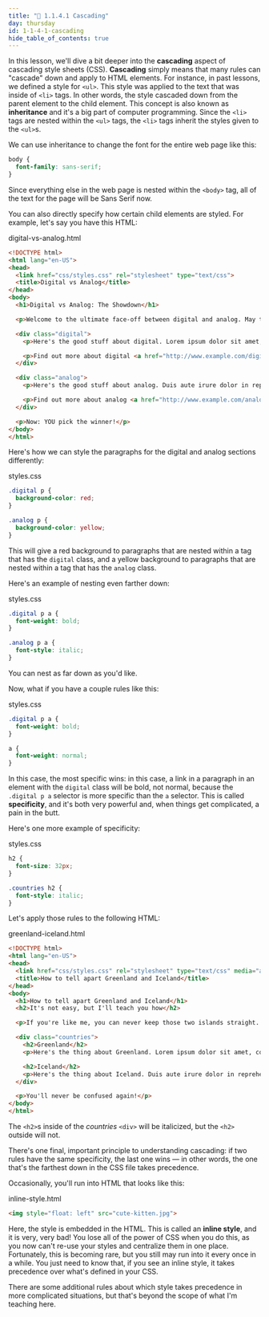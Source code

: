 ```yaml
---
title: "📓 1.1.4.1 Cascading"
day: thursday
id: 1-1-4-1-cascading
hide_table_of_contents: true
---
```


In this lesson, we'll dive a bit deeper into the **cascading** aspect of cascading style sheets (CSS). **Cascading** simply means that many rules can "cascade" down and apply to HTML elements. For instance, in past lessons, we defined a style for `<ul>`. This style was applied to the text that was inside of `<li>` tags. In other words, the style cascaded down from the parent element to the child element. This concept is also known as **inheritance** and it's a big part of computer programming. Since the `<li>` tags are nested within the `<ul>` tags, the `<li>` tags inherit the styles given to the `<ul>`s.

We can use inheritance to change the font for the entire web page like this:

```css
body {
  font-family: sans-serif;
}
```

Since everything else in the web page is nested within the `<body>` tag, all of the text for the page will be Sans Serif now.

You can also directly specify how certain child elements are styled. For example, let's say you have this HTML:

<div class="filename">digital-vs-analog.html</div>

```html
<!DOCTYPE html>
<html lang="en-US">
<head>
  <link href="css/styles.css" rel="stylesheet" type="text/css">
  <title>Digital vs Analog</title>
</head>
<body>
  <h1>Digital vs Analog: The Showdown</h1>

  <p>Welcome to the ultimate face-off between digital and analog. May the best one win!</p>

  <div class="digital">
    <p>Here's the good stuff about digital. Lorem ipsum dolor sit amet, consectetur adipisicing elit, sed do eiusmod tempor incididunt ut labore et dolore magna aliqua. Ut enim ad minim veniam, quis nostrud exercitation ullamco laboris nisi ut aliquip ex ea commodo consequat.</p>

    <p>Find out more about digital <a href="http://www.example.com/digital.html">here</a>.</p>
  </div>

  <div class="analog">
    <p>Here's the good stuff about analog. Duis aute irure dolor in reprehenderit in voluptate velit esse cillum dolore eu fugiat nulla pariatur. Excepteur sint occaecat cupidatat non proident, sunt in culpa qui officia deserunt mollit anim id est laborum.</p>

    <p>Find out more about analog <a href="http://www.example.com/analog.html">here</a>.</p>
  </div>

  <p>Now: YOU pick the winner!</p>
</body>
</html>
```

Here's how we can style the paragraphs for the digital and analog sections differently:

<div class="filename">styles.css</div>

```css
.digital p {
  background-color: red;
}

.analog p {
  background-color: yellow;
}
```

This will give a red background to paragraphs that are nested within a tag that has the `digital` class, and a yellow background to paragraphs that are nested within a tag that has the `analog` class.

Here's an example of nesting even farther down:

<div class="filename">styles.css</div>

```css
.digital p a {
  font-weight: bold;
}

.analog p a {
  font-style: italic;
}
```

You can nest as far down as you'd like.

Now, what if you have a couple rules like this:

<div class="filename">styles.css</div>

```css
.digital p a {
  font-weight: bold;
}

a {
  font-weight: normal;
}
```

In this case, the most specific wins: in this case, a link in a paragraph in an element with the `digital` class will be bold, not normal, because the `.digital p a` selector is more specific than the `a` selector. This is called **specificity**, and it's both very powerful and, when things get complicated, a pain in the butt.

Here's one more example of specificity:

<div class="filename">styles.css</div>

```css
h2 {
  font-size: 32px;
}

.countries h2 {
  font-style: italic;
}
```

Let's apply those rules to the following HTML:

<div class="filename">greenland-iceland.html</div>

```html
<!DOCTYPE html>
<html lang="en-US">
<head>
  <link href="css/styles.css" rel="stylesheet" type="text/css" media="all">
  <title>How to tell apart Greenland and Iceland</title>
</head>
<body>
  <h1>How to tell apart Greenland and Iceland</h1>
  <h2>It's not easy, but I'll teach you how</h2>

  <p>If you're like me, you can never keep those two islands straight. But here's a foolproof trick so that you never embarrass yourself by mixing them up again.</p>

  <div class="countries">
    <h2>Greenland</h2>
    <p>Here's the thing about Greenland. Lorem ipsum dolor sit amet, consectetur adipisicing elit, sed do eiusmod tempor incididunt ut labore et dolore magna aliqua. Ut enim ad minim veniam, quis nostrud exercitation ullamco laboris nisi ut aliquip ex ea commodo consequat.</p>

    <h2>Iceland</h2>
    <p>Here's the thing about Iceland. Duis aute irure dolor in reprehenderit in voluptate velit esse cillum dolore eu fugiat nulla pariatur. Excepteur sint occaecat cupidatat non proident, sunt in culpa qui officia deserunt mollit anim id est laborum.</p>
  </div>

  <p>You'll never be confused again!</p>
</body>
</html>
```

The `<h2>`s inside of the *countries* `<div>` will be italicized, but the `<h2>` outside will not.

There's one final, important principle to understanding cascading: if two rules have the same specificity, the last one wins — in other words, the one that's the farthest down in the CSS file takes precedence.

Occasionally, you'll run into HTML that looks like this:

<div class="filename">inline-style.html</div>

```html
<img style="float: left" src="cute-kitten.jpg">
```

Here, the style is embedded in the HTML. This is called an **inline style**, and it is very, very bad! You lose all of the power of CSS when you do this, as you now can't re-use your styles and centralize them in one place. Fortunately, this is becoming rare, but you still may run into it every once in a while. You just need to know that, if you see an inline style, it takes precedence over what's defined in your CSS.

There are some additional rules about which style takes precedence in more complicated situations, but that's beyond the scope of what I'm teaching here.
